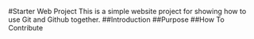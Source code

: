 #Starter Web Project
This is a simple website project for showing how to use Git and Github together.
##Introduction
##Purpose
##How To Contribute